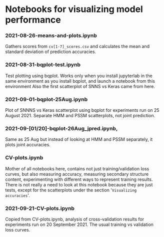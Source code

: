 # Notebooks for visualizing model performance

### 2021-08-26-means-and-plots.ipynb 
Gathers scores from `cv[1-7]_scores.csv` and calculates the mean and standard deviation of prediction accuracies. 

### 2021-08-31-bqplot-test.ipynb 
Test plotting using bqplot. Works only when you install jupyterlab in the same environment as you install bqplot, and launch a notebook from this environment
Also the first scatterplot of SNNS vs Keras came from here.

### 2021-09-01-bqplot-25Aug.ipynb 
Plot of SNNNS vs Keras scatterplot using bqplot for experiments run on 25 August 2021. Separate HMM and PSSM scatterplots, not joint prediction.

### 2021-09-[01/20]-bqplot-26Aug_jpred.ipynb, 
Same as 25 Aug but instead of looking at HMM and PSSM separately, it plots joint accuracies.

### CV-plots.ipynb 
Mother of all notebooks here, contains not just training/validation loss curves, but also measuring accuracy, measuring secondary structure content, experimenting with different ways to represent training results. 
There is not really a need to look at this notebook because they are just tests, except for the scatterplots under the section '`Visualizing accuracies`'.

### 2021-09-21-CV-plots.ipynb 
Copied from CV-plots.ipynb, analysis of cross-validation results for experiments run on 20 September 2021. The usual training vs validation loss curves.
